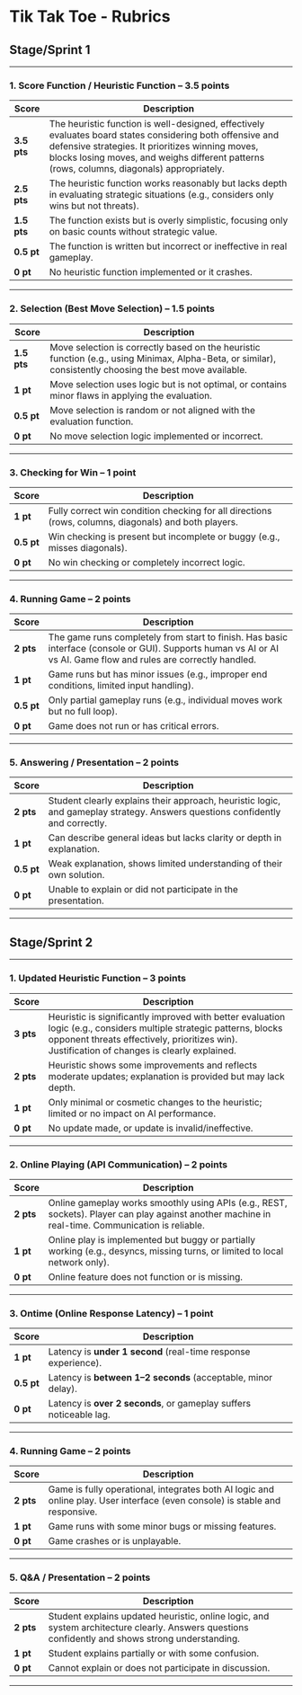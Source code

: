 
# Tik Tak Toe - Rubrics

## Stage/Sprint 1

---

### **1. Score Function / Heuristic Function – 3.5 points**

| Score       | Description                                                                                                                                                                                                                                                 |
| ----------- | ----------------------------------------------------------------------------------------------------------------------------------------------------------------------------------------------------------------------------------------------------------- |
| **3.5 pts** | The heuristic function is well-designed, effectively evaluates board states considering both offensive and defensive strategies. It prioritizes winning moves, blocks losing moves, and weighs different patterns (rows, columns, diagonals) appropriately. |
| **2.5 pts** | The heuristic function works reasonably but lacks depth in evaluating strategic situations (e.g., considers only wins but not threats).                                                                                                                     |
| **1.5 pts** | The function exists but is overly simplistic, focusing only on basic counts without strategic value.                                                                                                                                                        |
| **0.5 pt**  | The function is written but incorrect or ineffective in real gameplay.                                                                                                                                                                                      |
| **0 pt**    | No heuristic function implemented or it crashes.                                                                                                                                                                                                            |

---

### **2. Selection (Best Move Selection) – 1.5 points**

| Score       | Description                                                                                                                                               |
| ----------- | --------------------------------------------------------------------------------------------------------------------------------------------------------- |
| **1.5 pts** | Move selection is correctly based on the heuristic function (e.g., using Minimax, Alpha-Beta, or similar), consistently choosing the best move available. |
| **1 pt**    | Move selection uses logic but is not optimal, or contains minor flaws in applying the evaluation.                                                         |
| **0.5 pt**  | Move selection is random or not aligned with the evaluation function.                                                                                     |
| **0 pt**    | No move selection logic implemented or incorrect.                                                                                                         |

---

### **3. Checking for Win – 1 point**

| Score      | Description                                                                                          |
| ---------- | ---------------------------------------------------------------------------------------------------- |
| **1 pt**   | Fully correct win condition checking for all directions (rows, columns, diagonals) and both players. |
| **0.5 pt** | Win checking is present but incomplete or buggy (e.g., misses diagonals).                            |
| **0 pt**   | No win checking or completely incorrect logic.                                                       |

---

### **4. Running Game – 2 points**

| Score      | Description                                                                                                                                                       |
| ---------- | ----------------------------------------------------------------------------------------------------------------------------------------------------------------- |
| **2 pts**  | The game runs completely from start to finish. Has basic interface (console or GUI). Supports human vs AI or AI vs AI. Game flow and rules are correctly handled. |
| **1 pt**   | Game runs but has minor issues (e.g., improper end conditions, limited input handling).                                                                           |
| **0.5 pt** | Only partial gameplay runs (e.g., individual moves work but no full loop).                                                                                        |
| **0 pt**   | Game does not run or has critical errors.                                                                                                                         |

---

### **5. Answering / Presentation – 2 points**

| Score      | Description                                                                                                                   |
| ---------- | ----------------------------------------------------------------------------------------------------------------------------- |
| **2 pts**  | Student clearly explains their approach, heuristic logic, and gameplay strategy. Answers questions confidently and correctly. |
| **1 pt**   | Can describe general ideas but lacks clarity or depth in explanation.                                                         |
| **0.5 pt** | Weak explanation, shows limited understanding of their own solution.                                                          |
| **0 pt**   | Unable to explain or did not participate in the presentation.                                                                 |

---

## Stage/Sprint 2

---

### **1. Updated Heuristic Function – 3 points**

| Score     | Description                                                                                                                                                                                                          |
| --------- | -------------------------------------------------------------------------------------------------------------------------------------------------------------------------------------------------------------------- |
| **3 pts** | Heuristic is significantly improved with better evaluation logic (e.g., considers multiple strategic patterns, blocks opponent threats effectively, prioritizes win). Justification of changes is clearly explained. |
| **2 pts** | Heuristic shows some improvements and reflects moderate updates; explanation is provided but may lack depth.                                                                                                         |
| **1 pt**  | Only minimal or cosmetic changes to the heuristic; limited or no impact on AI performance.                                                                                                                           |
| **0 pt**  | No update made, or update is invalid/ineffective.                                                                                                                                                                    |

---

### **2. Online Playing (API Communication) – 2 points**

| Score     | Description                                                                                                                                       |
| --------- | ------------------------------------------------------------------------------------------------------------------------------------------------- |
| **2 pts** | Online gameplay works smoothly using APIs (e.g., REST, sockets). Player can play against another machine in real-time. Communication is reliable. |
| **1 pt**  | Online play is implemented but buggy or partially working (e.g., desyncs, missing turns, or limited to local network only).                       |
| **0 pt**  | Online feature does not function or is missing.                                                                                                   |

---

### **3. Ontime (Online Response Latency) – 1 point**

| Score      | Description                                                        |
| ---------- | ------------------------------------------------------------------ |
| **1 pt**   | Latency is **under 1 second** (real-time response experience).     |
| **0.5 pt** | Latency is **between 1–2 seconds** (acceptable, minor delay).      |
| **0 pt**   | Latency is **over 2 seconds**, or gameplay suffers noticeable lag. |

---

### **4. Running Game – 2 points**

| Score     | Description                                                                                                                  |
| --------- | ---------------------------------------------------------------------------------------------------------------------------- |
| **2 pts** | Game is fully operational, integrates both AI logic and online play. User interface (even console) is stable and responsive. |
| **1 pt**  | Game runs with some minor bugs or missing features.                                                                          |
| **0 pt**  | Game crashes or is unplayable.                                                                                               |

---

### **5. Q\&A / Presentation – 2 points**

| Score     | Description                                                                                                                                      |
| --------- | ------------------------------------------------------------------------------------------------------------------------------------------------ |
| **2 pts** | Student explains updated heuristic, online logic, and system architecture clearly. Answers questions confidently and shows strong understanding. |
| **1 pt**  | Student explains partially or with some confusion.                                                                                               |
| **0 pt**  | Cannot explain or does not participate in discussion.                                                                                            |

---

